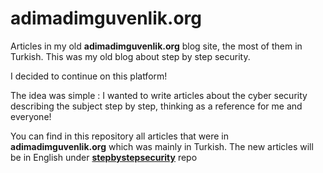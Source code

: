 # adimadimguvenlik.org
Articles in my old **adimadimguvenlik.org** blog site, the most of them in Turkish.
This was my old blog about step by step security\.

I decided to continue on this platform!

The idea was simple : I wanted to write articles about the cyber security describing the subject step by step, thinking as a reference for me and everyone!

You can find in this repository all articles that were in **adimadimguvenlik.org** which was mainly in Turkish\.
The new articles will be in English under [**stepbystepsecurity**](https://github.com/wisekhan/stepbystepsecurity) repo





